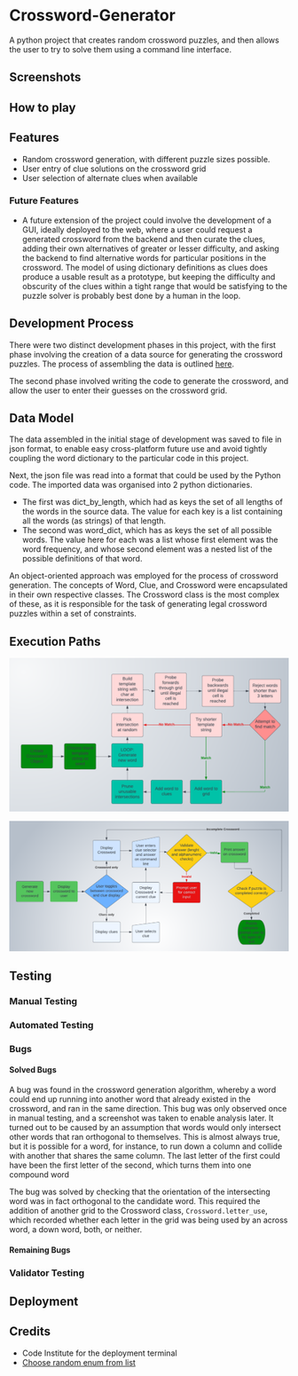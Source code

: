 # Crossword-Generator

A python project that creates random crossword puzzles, and then allows the user to try 
to solve them using a command line interface.

## Screenshots

## How to play

## Features
- Random crossword generation, with different puzzle sizes possible.
- User entry of clue solutions on the crossword grid
- User selection of alternate clues when available

### Future Features
- A future extension of the project could involve the development of a GUI, ideally deployed to the web, where a user could request a generated crossword from the backend and then curate the clues, adding their own alternatives of greater or lesser difficulty, and asking the backend to find alternative words for particular positions in the crossword. The model of using dictionary definitions as clues does produce a usable result as a prototype, but keeping the difficulty and obscurity of the clues within a tight range that would be satisfying to the puzzle solver is probably best done by a human in the loop. 

## Development Process
There were two distinct development phases in this project, with the first phase involving the creation of a data source for generating the crossword puzzles. The process of assembling the data is outlined [here](DATA_PREPARATION.md). 

The second phase involved writing the code to generate the crossword, and allow the user to enter their guesses on the crossword grid.

## Data Model

The data assembled in the initial stage of development was saved to file in json format, to enable easy cross-platform future use and avoid tightly coupling the word dictionary to the particular code in this project.

Next, the json file was read into a format that could be used by the Python code. The imported data was organised into 2 python dictionaries. 
- The first was dict_by_length, which had as keys the set of all lengths of the words in the source data. The value for each key is a list containing all the words (as strings) of that length.
- The second was word_dict, which has as keys the set of all possible words. The value here for each was a list whose first element was the word frequency, and whose second element was a nested list of the possible definitions of that word.

An object-oriented approach was employed for the process of crossword generation. The concepts of Word, Clue, and Crossword were encapsulated in their own respective classes. The Crossword class is the most complex of these, as it is responsible for the task of generating legal crossword puzzles within a set of constraints.



## Execution Paths

![flowchart for crossword generation](documentation_images/crossword_generation.png)

![flowchart for puzzle solver](documentation_images/crossword_puzzle_flow.png)

## Testing
### Manual Testing
### Automated Testing
### Bugs
#### Solved Bugs

A bug was found in the crossword generation algorithm, whereby a word could end up running into another word that already existed in the crossword, and ran in the same direction. This bug was only observed once in manual testing, and a screenshot was taken to enable analysis later. It turned out to be caused by an assumption that words would only intersect other words that ran orthogonal to themselves. This is almost always true, but it is possible for a word, for instance, to run down a column and collide with another that shares the same column. The last letter of the first could have been the first letter of the second, which turns them into one compound word

The bug was solved by checking that the orientation of the intersecting word was in fact orthogonal to the candidate word. This required the addition of another grid to the Crossword class, `Crossword.letter_use`, which recorded whether each letter in the grid was being used by an across word, a down word, both, or neither.

#### Remaining Bugs
### Validator Testing

## Deployment

## Credits
- Code Institute for the deployment terminal
- [Choose random enum from list](https://stackoverflow.com/questions/47353555/how-to-get-random-value-of-attribute-of-enum-on-each-iteration)